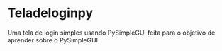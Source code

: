 # Teladeloginpy
Uma tela de login simples usando PySimpleGUI
feita para o objetivo de aprender sobre o
PySimpleGUI

